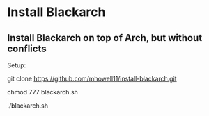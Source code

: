 # Install Blackarch
## Install Blackarch on top of Arch, but without conflicts
Setup:

git clone https://github.com/mhowell11/install-blackarch.git

chmod 777 blackarch.sh

./blackarch.sh

